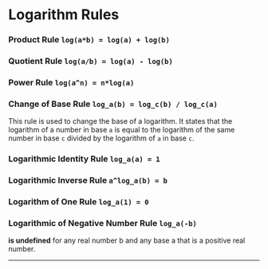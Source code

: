 # Logarithm Rules

### Product Rule `log(a*b) = log(a) + log(b)`

### Quotient Rule `log(a/b) = log(a) - log(b)`

### Power Rule `log(a^n) = n*log(a)`

### Change of Base Rule `log_a(b) = log_c(b) / log_c(a)`

This rule is used to change the base of a logarithm. It states that the logarithm of a number in base `a` is equal to the logarithm of the same number in base `c` divided by the logarithm of `a` in base `c`.

### Logarithmic Identity Rule `log_a(a) = 1`

### Logarithmic Inverse Rule `a^log_a(b) = b`

### Logarithm of One Rule `log_a(1) = 0`

### Logarithmic of Negative Number Rule `log_a(-b)` 

**is undefined** for any real number b and any base a that is a positive real number.

--------------------------------------